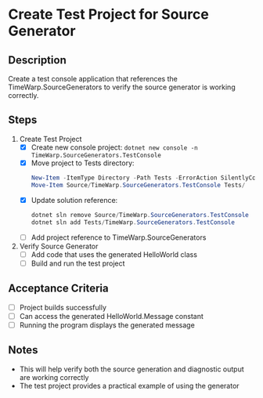 # Create Test Project for Source Generator

## Description
Create a test console application that references the TimeWarp.SourceGenerators to verify the source generator is working correctly.

## Steps
1. Create Test Project
   - [x] Create new console project: `dotnet new console -n TimeWarp.SourceGenerators.TestConsole`
   - [x] Move project to Tests directory:
     ```powershell
     New-Item -ItemType Directory -Path Tests -ErrorAction SilentlyContinue
     Move-Item Source/TimeWarp.SourceGenerators.TestConsole Tests/
     ```
   - [x] Update solution reference:
     ```powershell
     dotnet sln remove Source/TimeWarp.SourceGenerators.TestConsole
     dotnet sln add Tests/TimeWarp.SourceGenerators.TestConsole
     ```
   - [ ] Add project reference to TimeWarp.SourceGenerators

2. Verify Source Generator
   - [ ] Add code that uses the generated HelloWorld class
   - [ ] Build and run the test project
   
## Acceptance Criteria
- [ ] Project builds successfully
- [ ] Can access the generated HelloWorld.Message constant
- [ ] Running the program displays the generated message

## Notes
- This will help verify both the source generation and diagnostic output are working correctly
- The test project provides a practical example of using the generator
